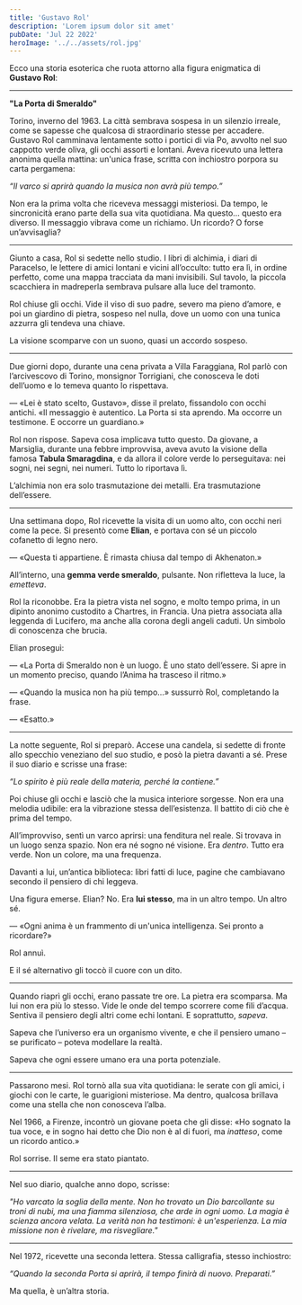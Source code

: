 ```yaml
---
title: 'Gustavo Rol'
description: 'Lorem ipsum dolor sit amet'
pubDate: 'Jul 22 2022'
heroImage: '../../assets/rol.jpg'
---
```


Ecco una storia esoterica che ruota attorno alla figura enigmatica di **Gustavo Rol**:

---

**"La Porta di Smeraldo"**

Torino, inverno del 1963. La città sembrava sospesa in un silenzio irreale, come se sapesse che qualcosa di straordinario stesse per accadere. Gustavo Rol camminava lentamente sotto i portici di via Po, avvolto nel suo cappotto verde oliva, gli occhi assorti e lontani. Aveva ricevuto una lettera anonima quella mattina: un'unica frase, scritta con inchiostro porpora su carta pergamena:

*“Il varco si aprirà quando la musica non avrà più tempo.”*

Non era la prima volta che riceveva messaggi misteriosi. Da tempo, le sincronicità erano parte della sua vita quotidiana. Ma questo… questo era diverso. Il messaggio vibrava come un richiamo. Un ricordo? O forse un’avvisaglia?

---

Giunto a casa, Rol si sedette nello studio. I libri di alchimia, i diari di Paracelso, le lettere di amici lontani e vicini all’occulto: tutto era lì, in ordine perfetto, come una mappa tracciata da mani invisibili. Sul tavolo, la piccola scacchiera in madreperla sembrava pulsare alla luce del tramonto.

Rol chiuse gli occhi. Vide il viso di suo padre, severo ma pieno d’amore, e poi un giardino di pietra, sospeso nel nulla, dove un uomo con una tunica azzurra gli tendeva una chiave.

La visione scomparve con un suono, quasi un accordo sospeso.

---

Due giorni dopo, durante una cena privata a Villa Faraggiana, Rol parlò con l’arcivescovo di Torino, monsignor Torrigiani, che conosceva le doti dell’uomo e lo temeva quanto lo rispettava.

— «Lei è stato scelto, Gustavo», disse il prelato, fissandolo con occhi antichi. «Il messaggio è autentico. La Porta si sta aprendo. Ma occorre un testimone. E occorre un guardiano.»

Rol non rispose. Sapeva cosa implicava tutto questo. Da giovane, a Marsiglia, durante una febbre improvvisa, aveva avuto la visione della famosa **Tabula Smaragdina**, e da allora il colore verde lo perseguitava: nei sogni, nei segni, nei numeri. Tutto lo riportava lì.

L’alchimia non era solo trasmutazione dei metalli. Era trasmutazione dell’essere.

---

Una settimana dopo, Rol ricevette la visita di un uomo alto, con occhi neri come la pece. Si presentò come **Elian**, e portava con sé un piccolo cofanetto di legno nero.

— «Questa ti appartiene. È rimasta chiusa dal tempo di Akhenaton.»

All’interno, una **gemma verde smeraldo**, pulsante. Non rifletteva la luce, la *emetteva*.

Rol la riconobbe. Era la pietra vista nel sogno, e molto tempo prima, in un dipinto anonimo custodito a Chartres, in Francia. Una pietra associata alla leggenda di Lucifero, ma anche alla corona degli angeli caduti. Un simbolo di conoscenza che brucia.

Elian proseguì:

— «La Porta di Smeraldo non è un luogo. È uno stato dell’essere. Si apre in un momento preciso, quando l’Anima ha trasceso il ritmo.»

— «Quando la musica non ha più tempo…» sussurrò Rol, completando la frase.

— «Esatto.»

---

La notte seguente, Rol si preparò. Accese una candela, si sedette di fronte allo specchio veneziano del suo studio, e posò la pietra davanti a sé. Prese il suo diario e scrisse una frase:

*“Lo spirito è più reale della materia, perché la contiene.”*

Poi chiuse gli occhi e lasciò che la musica interiore sorgesse. Non era una melodia udibile: era la vibrazione stessa dell’esistenza. Il battito di ciò che è prima del tempo.

All’improvviso, sentì un varco aprirsi: una fenditura nel reale. Si trovava in un luogo senza spazio. Non era né sogno né visione. Era *dentro*. Tutto era verde. Non un colore, ma una frequenza.

Davanti a lui, un’antica biblioteca: libri fatti di luce, pagine che cambiavano secondo il pensiero di chi leggeva.

Una figura emerse. Elian? No. Era **lui stesso**, ma in un altro tempo. Un altro sé.

— «Ogni anima è un frammento di un'unica intelligenza. Sei pronto a ricordare?»

Rol annuì.

E il sé alternativo gli toccò il cuore con un dito.

---

Quando riaprì gli occhi, erano passate tre ore. La pietra era scomparsa. Ma lui non era più lo stesso. Vide le onde del tempo scorrere come fili d’acqua. Sentiva il pensiero degli altri come echi lontani. E soprattutto, *sapeva*.

Sapeva che l’universo era un organismo vivente, e che il pensiero umano – se purificato – poteva modellare la realtà.

Sapeva che ogni essere umano era una porta potenziale.

---

Passarono mesi. Rol tornò alla sua vita quotidiana: le serate con gli amici, i giochi con le carte, le guarigioni misteriose. Ma dentro, qualcosa brillava come una stella che non conosceva l’alba.

Nel 1966, a Firenze, incontrò un giovane poeta che gli disse: «Ho sognato la tua voce, e in sogno hai detto che Dio non è al di fuori, ma *inatteso*, come un ricordo antico.»

Rol sorrise. Il seme era stato piantato.

---

Nel suo diario, qualche anno dopo, scrisse:

*"Ho varcato la soglia della mente. Non ho trovato un Dio barcollante su troni di nubi, ma una fiamma silenziosa, che arde in ogni uomo. La magia è scienza ancora velata. La verità non ha testimoni: è un'esperienza. La mia missione non è rivelare, ma *risvegliare*."*

---

Nel 1972, ricevette una seconda lettera. Stessa calligrafia, stesso inchiostro:

*“Quando la seconda Porta si aprirà, il tempo finirà di nuovo. Preparati.”*

Ma quella, è un’altra storia.

 